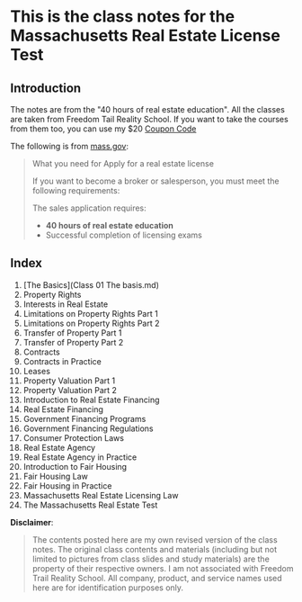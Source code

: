 # This is the class notes for the Massachusetts Real Estate License Test

## Introduction 

The notes are from the "40 hours of real estate education". All the classes are taken from Freedom Tail Reality School. If you want to take the courses from them too, you can use my $20 [Coupon Code](https://www.bostonrealestateclass.com/referral/ma-salesperson/5fa062b9db5715000c612df6)

 The following is from [mass.gov](https://www.mass.gov/how-to/apply-for-a-real-estate-license):

> What you need for Apply for a real estate license
>
> If you want to become a broker or salesperson, you must meet the following requirements:
>
> The sales application requires:
>
> * **40 hours of real estate education**
> * Successful completion of licensing exams



## Index

1. [The Basics](Class 01 The basis.md)
2.  Property Rights
3.  Interests in Real Estate
4.  Limitations on Property Rights Part 1
5.  Limitations on Property Rights Part 2
6.  Transfer of Property Part 1
7.  Transfer of Property Part 2
8.  Contracts
9.  Contracts in Practice
10.  Leases
11.  Property Valuation Part 1
12.  Property Valuation Part 2
13.  Introduction to Real Estate Financing
14.  Real Estate Financing
15.  Government Financing Programs
16.  Government Financing Regulations
17.  Consumer Protection Laws
18.  Real Estate Agency
19.  Real Estate Agency in Practice
20.  Introduction to Fair Housing
21.  Fair Housing Law
22.  Fair Housing in Practice
23.  Massachusetts Real Estate Licensing Law
24.  The Massachusetts Real Estate Test



**Disclaimer**: 

> The contents posted here are my own revised version of the class notes. The original class contents and materials (including but not limited to pictures from class slides and study materials) are the property of their respective owners. I am not associated with Freedom Trail Reality School. All company, product, and service names used here are for identification purposes only. 
